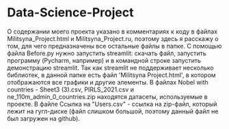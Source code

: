 # Data-Science-Project
О содержании моего проекта указано в комментариях к коду в файлах Militsyna_Project.html и Militsyna_Project.ru, поэтому здесь я расскажу о том, для чего предназначены все остальные файлы в папке.
С помощью файла Before.py нужно запустить streamlit: скачать файл, запустить программу (Pycharm, например) и в командной строке запустить демонстрацию streamlit.
Так как streamlit не поддерживает несколько библиотек, в данной папке есть файл 'Militsyna Project.html', в котором отображаются все графики и другие элементы.
В файлах Nobel with countries - Sheet3 (3).csv, PIRLS_2021.csv и ne_110m_admin_0_countries.zip находятся датасеты, используемые в проекте.
В файле Ссылка на "Users.csv" - ссылка на zip-файл, который лежит на гугл-диске (файл слишком большой, поэтому данный файл не был загружен на github).
